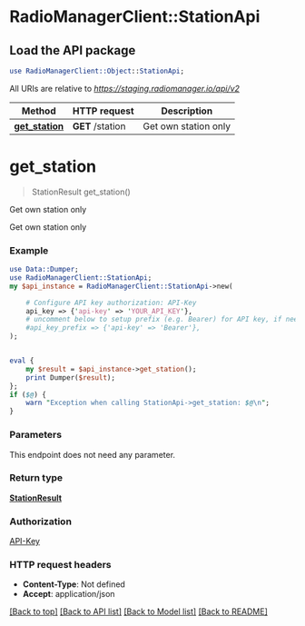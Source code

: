 # RadioManagerClient::StationApi

## Load the API package
```perl
use RadioManagerClient::Object::StationApi;
```

All URIs are relative to *https://staging.radiomanager.io/api/v2*

Method | HTTP request | Description
------------- | ------------- | -------------
[**get_station**](StationApi.md#get_station) | **GET** /station | Get own station only


# **get_station**
> StationResult get_station()

Get own station only

Get own station only

### Example
```perl
use Data::Dumper;
use RadioManagerClient::StationApi;
my $api_instance = RadioManagerClient::StationApi->new(

    # Configure API key authorization: API-Key
    api_key => {'api-key' => 'YOUR_API_KEY'},
    # uncomment below to setup prefix (e.g. Bearer) for API key, if needed
    #api_key_prefix => {'api-key' => 'Bearer'},
);


eval {
    my $result = $api_instance->get_station();
    print Dumper($result);
};
if ($@) {
    warn "Exception when calling StationApi->get_station: $@\n";
}
```

### Parameters
This endpoint does not need any parameter.

### Return type

[**StationResult**](StationResult.md)

### Authorization

[API-Key](../README.md#API-Key)

### HTTP request headers

 - **Content-Type**: Not defined
 - **Accept**: application/json

[[Back to top]](#) [[Back to API list]](../README.md#documentation-for-api-endpoints) [[Back to Model list]](../README.md#documentation-for-models) [[Back to README]](../README.md)

